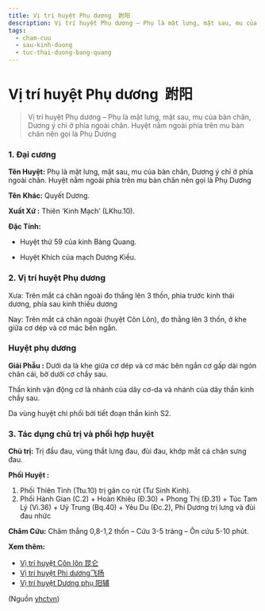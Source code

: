 ```yaml
---
title: Vị trí huyệt Phụ dương  跗阳
description: Vị trí huyệt Phụ dương – Phụ là mặt lưng, mặt sau, mu của bàn chân, Dương ý chỉ ở phía ngoài chân. Huyệt nằm ngoài phía trên mu bàn chân nên gọi là Phụ Dương
tags:
  - cham-cuu
  - sau-kinh-duong
  - tuc-thai-duong-bang-quang
---
```


# Vị trí huyệt Phụ dương  跗阳 

> Vị trí huyệt Phụ dương – Phụ là mặt lưng, mặt sau, mu của bàn chân, Dương ý chỉ ở phía ngoài chân. Huyệt nằm ngoài phía trên mu bàn chân nên gọi là Phụ Dương

### 1. Đại cương

**Tên Huyệt:** Phụ là mặt lưng, mặt sau, mu của bàn chân, Dương ý chỉ ở phía ngoài chân. Huyệt nằm ngoài phía trên mu bàn chân nên gọi là Phụ Dương

**Tên** **Khác:** Quyết Dương.

**Xuất Xứ :** Thiên ‘Kinh Mạch’ (LKhu.10).

**Đặc Tính:**

+ Huyệt thứ 59 của kinh Bàng Quang.

+ Huyệt Khích của mạch Dương Kiều.

### 2. Vị trí huyệt Phụ dương

Xưa: Trên mắt cá chân ngoài đo thẳng lên 3 thốn, phia trước kinh thái dương, phía sau kinh thiếu dương

Nay: Trên mắt cá chân ngoài (huyệt Côn Lôn), đo thẳng lên 3 thốn, ở khe giữa cơ dép và cơ mác bên ngắn.

### Huyệt phụ dương

**Giải Phẫu :** Dưới da là khe giữa cơ dép và cơ mác bên ngắn cơ gấp dài ngón chân cái, bờ dưới cơ chầy sau.

Thần kinh vận động cơ là nhánh của dây cơ-da và nhánh của dây thần kinh chầy sau.

Da vùng huyệt chi phối bởi tiết đoạn thần kinh S2.

### 3. Tác dụng chủ trị và phối hợp huyệt

**Chủ trị:** Trị đầu đau, vùng thắt lưng đau, đùi đau, khớp mắt cá chân sưng đau.

**Phối Huyệt :**

1. Phối Thiên Tỉnh (Ttu.10) trị gân co rút (Tư Sinh Kinh).
2. Phối Hành Gian (C.2) + Hoàn Khiêu (Đ.30) + Phong Thị (Đ.31) + Túc Tam Lý (Vi.36) + Uỷ Trung (Bq.40) + Yêu Du (Đc.2), Phi Dương trị lưng và đùi đau nhức

**Châm Cứu:** Châm thẳng 0,8-1,2 thốn – Cứu 3-5 tráng – Ôn cứu 5-10 phút.

**Xem thêm:**

* [Vị trí huyệt Côn lôn 昆仑](/yhctvn/vi-tri-huyet-con-lon-%e6%98%86%e4%bb%91/)
* [Vị trí huyệt Phi dương飞扬](/yhctvn/vi-tri-huyet-phi-duong%e9%a3%9e%e6%89%ac/)
* [Vị trí huyệt Dương phụ 阳辅](/yhctvn/vi-tri-huyet-duong-phu-%e9%98%b3%e8%be%85/)

(Nguồn <a href="https://yhctvn.com/vi-tri-huyet-phu-duong-跗阳/" target="_blank">yhctvn</a>)
